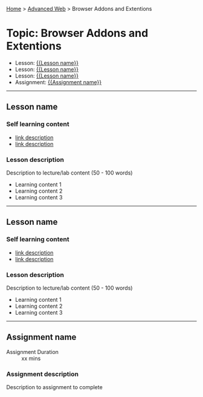 [Home](../README.md) > [Advanced Web](./README.md) > Browser Addons and Extentions

# Topic: Browser Addons and Extentions

* Lesson: [{{Lesson name}}](#Lesson-name)
* Lesson: [{{Lesson name}}](#Lesson-name)
* Lesson: [{{Lesson name}}](#Lesson-name)
* Assignment: [{{Assignment name}}](#Assignment-name)

---

## Lesson name

### Self learning content

* [link description](./#)
* [link description](./#)

### Lesson description

Description to lecture/lab content (50 - 100 words)

* Learning content 1
* Learning content 2
* Learning content 3

---

## Lesson name

### Self learning content

* [link description](./#)
* [link description](./#)

### Lesson description

Description to lecture/lab content (50 - 100 words)

* Learning content 1
* Learning content 2
* Learning content 3

---

## Assignment name

<dl>
<dt>Assignment Duration</dt>
<dd>xx mins</dd>
</dl>

### Assignment description

Description to assignment to complete
